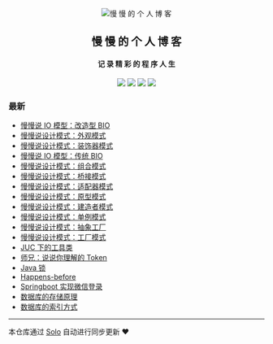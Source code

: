 <p align="center"><img alt="慢 慢 的 个 人 博 客" src="https://b3log.org/images/brand/solo-128.png"></p><h2 align="center">
慢 慢 的 个 人 博 客
</h2>

<h4 align="center">记 录 精 彩 的 程 序 人 生</h4>
<p align="center"><a title="慢 慢 的 个 人 博 客" target="_blank" href="https://github.com/manmandm/solo-blog"><img src="https://img.shields.io/github/last-commit/manmandm/solo-blog.svg?style=flat-square&color=FF9900"></a>
<a title="GitHub repo size in bytes" target="_blank" href="https://github.com/manmandm/solo-blog"><img src="https://img.shields.io/github/repo-size/manmandm/solo-blog.svg?style=flat-square"></a>
<a title="Solo Version" target="_blank" href="https://github.com/88250/solo/releases"><img src="https://img.shields.io/badge/solo-4.3.1-f1e05a.svg?style=flat-square&color=blueviolet"></a>
<a title="Hits" target="_blank" href="https://github.com/88250/hits"><img src="https://hits.b3log.org/manmandm/solo-blog.svg"></a></p>

### 最新

* [慢慢说 IO 模型：改造型 BIO](https://api.dingdongtongxue.com/articles/2021/09/10/1631280170182.html)
* [慢慢说设计模式：外观模式](https://api.dingdongtongxue.com/articles/2021/09/10/1631278434926.html)
* [慢慢说设计模式：装饰器模式](https://api.dingdongtongxue.com/articles/2021/09/10/1631277040485.html)
* [慢慢说 IO 模型：传统 BIO](https://api.dingdongtongxue.com/articles/2021/09/08/1631104875734.html)
* [慢慢说设计模式：组合模式](https://api.dingdongtongxue.com/articles/2021/09/08/1631100352599.html)
* [慢慢说设计模式：桥接模式](https://api.dingdongtongxue.com/articles/2021/09/04/1630764238461.html)
* [慢慢说设计模式：适配器模式](https://api.dingdongtongxue.com/articles/2021/09/04/1630758532580.html)
* [慢慢说设计模式：原型模式](https://api.dingdongtongxue.com/articles/2021/09/03/1630673589880.html)
* [慢慢说设计模式：建造者模式](https://api.dingdongtongxue.com/articles/2021/09/03/1630671917610.html)
* [慢慢说设计模式：单例模式](https://api.dingdongtongxue.com/articles/2021/08/30/1630333602446.html)
* [慢慢说设计模式：抽象工厂](https://api.dingdongtongxue.com/articles/2021/08/30/1630327986503.html)
* [慢慢说设计模式：工厂模式](https://api.dingdongtongxue.com/articles/2021/08/29/1630241059709.html)
* [JUC 下的工具类](https://api.dingdongtongxue.com/articles/2021/08/25/1629890376377.html)
* [师兄：说说你理解的 Token](https://api.dingdongtongxue.com/articles/2021/08/25/1629890159990.html)
* [Java 锁](https://api.dingdongtongxue.com/articles/2021/08/25/1629889960310.html)
* [Happens-before](https://api.dingdongtongxue.com/articles/2021/08/25/1629889688165.html)
* [Springboot 实现微信登录](https://api.dingdongtongxue.com/articles/2021/08/25/1629885069582.html)
* [数据库的存储原理](https://api.dingdongtongxue.com/articles/2021/08/25/1629884488503.html)
* [数据库的索引方式](https://api.dingdongtongxue.com/articles/2021/08/25/1629882626809.html)



---

本仓库通过 [Solo](https://github.com/88250/solo) 自动进行同步更新 ❤️ 